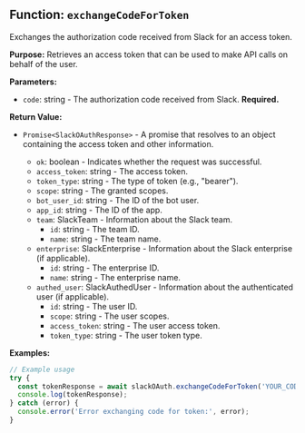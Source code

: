## Function: `exchangeCodeForToken`

Exchanges the authorization code received from Slack for an access token.

**Purpose:**
Retrieves an access token that can be used to make API calls on behalf of the user.

**Parameters:**

- `code`: string - The authorization code received from Slack. **Required.**

**Return Value:**

- `Promise<SlackOAuthResponse>` - A promise that resolves to an object containing the access token and other information.

  - `ok`: boolean - Indicates whether the request was successful.
  - `access_token`: string - The access token.
  - `token_type`: string - The type of token (e.g., "bearer").
  - `scope`: string - The granted scopes.
  - `bot_user_id`: string - The ID of the bot user.
  - `app_id`: string - The ID of the app.
  - `team`: SlackTeam - Information about the Slack team.
    - `id`: string - The team ID.
    - `name`: string - The team name.
  - `enterprise`: SlackEnterprise - Information about the Slack enterprise (if applicable).
    - `id`: string - The enterprise ID.
    - `name`: string - The enterprise name.
  - `authed_user`: SlackAuthedUser - Information about the authenticated user (if applicable).
    - `id`: string - The user ID.
    - `scope`: string - The user scopes.
    - `access_token`: string - The user access token.
    - `token_type`: string - The user token type.

**Examples:**

```typescript
// Example usage
try {
  const tokenResponse = await slackOAuth.exchangeCodeForToken('YOUR_CODE');
  console.log(tokenResponse);
} catch (error) {
  console.error('Error exchanging code for token:', error);
}
```